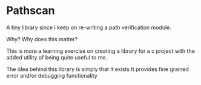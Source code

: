 # Pathscan #

A tiny library since I keep on re-writing a path verification module.

Why? Why does this matter?

This is more a learning exercise on creating a library for a c project with the added utility of 
being quite useful to me.

The idea behind this library is simply that 
        It exists
        It provides fine grained error and/or debugging functionality
